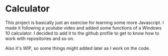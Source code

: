 # Calculator

This project is basically just an exercise for learning some more Javascript. I made it following a youtube video and added some functions of a Windows 10 calculator.
I decided to add it to the github profile to get to know how to work with repositories and so on.

Also it's WIP, so some things might added later as I work on the code.

